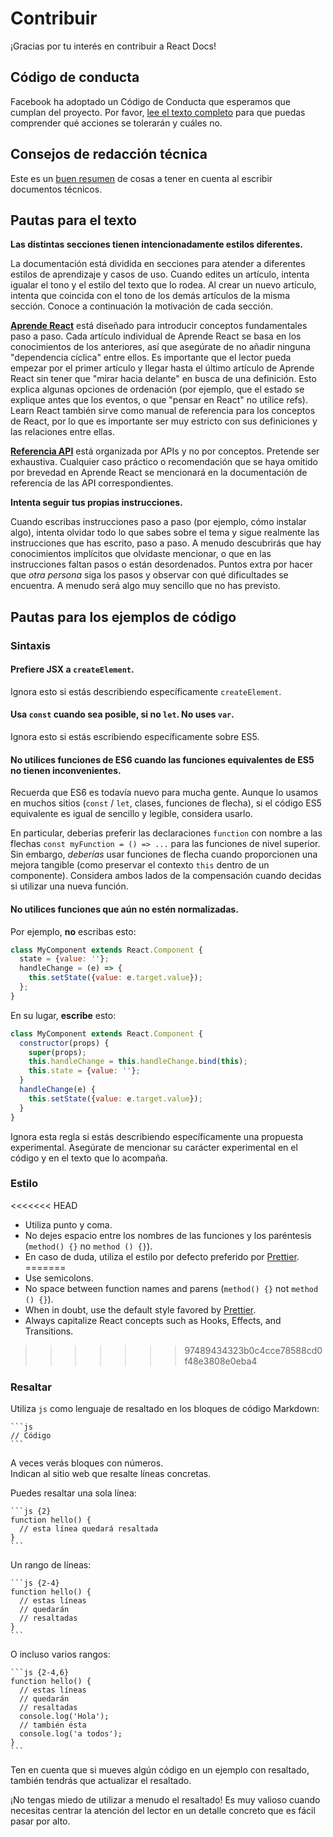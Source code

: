 # Contribuir

¡Gracias por tu interés en contribuir a React Docs!

## Código de conducta

Facebook ha adoptado un Código de Conducta que esperamos que cumplan
del proyecto. Por favor, [lee el texto completo](https://code.facebook.com/codeofconduct)
para que puedas comprender qué acciones se tolerarán y cuáles no.

## Consejos de redacción técnica

Este es un [buen resumen](https://medium.com/@kvosswinkel/coding-like-a-journalist-ee52360a16bc) de cosas a tener en cuenta al escribir documentos técnicos.

## Pautas para el texto

**Las distintas secciones tienen intencionadamente estilos diferentes.**

La documentación está dividida en secciones para atender a diferentes estilos de aprendizaje y casos de uso. Cuando edites un artículo, intenta igualar el tono y el estilo del texto que lo rodea. Al crear un nuevo artículo, intenta que coincida con el tono de los demás artículos de la misma sección. Conoce a continuación la motivación de cada sección.

**[Aprende React](https://es.react.dev/learn)** está diseñado para introducir conceptos fundamentales paso a paso. Cada artículo individual de Aprende React se basa en los conocimientos de los anteriores, así que asegúrate de no añadir ninguna "dependencia cíclica" entre ellos. Es importante que el lector pueda empezar por el primer artículo y llegar hasta el último artículo de Aprende React sin tener que "mirar hacia delante" en busca de una definición. Esto explica algunas opciones de ordenación (por ejemplo, que el estado se explique antes que los eventos, o que "pensar en React" no utilice refs). Learn React también sirve como manual de referencia para los conceptos de React, por lo que es importante ser muy estricto con sus definiciones y las relaciones entre ellas.

**[Referencia API](https://es.react.dev/reference/react)** está organizada por APIs y no por conceptos. Pretende ser exhaustiva. Cualquier caso práctico o recomendación que se haya omitido por brevedad en Aprende React se mencionará en la documentación de referencia de las API correspondientes.

**Intenta seguir tus propias instrucciones.**

Cuando escribas instrucciones paso a paso (por ejemplo, cómo instalar algo), intenta olvidar todo lo que sabes sobre el tema y sigue realmente las instrucciones que has escrito, paso a paso. A menudo descubrirás que hay conocimientos implícitos que olvidaste mencionar, o que en las instrucciones faltan pasos o están desordenados. Puntos extra por hacer que *otra persona* siga los pasos y observar con qué dificultades se encuentra. A menudo será algo muy sencillo que no has previsto.

## Pautas para los ejemplos de código

### Sintaxis

#### Prefiere JSX a `createElement`.

Ignora esto si estás describiendo específicamente `createElement`.

#### Usa `const` cuando sea posible, si no `let`. No uses `var`.

Ignora esto si estás escribiendo específicamente sobre ES5.

#### No utilices funciones de ES6 cuando las funciones equivalentes de ES5 no tienen inconvenientes.

Recuerda que ES6 es todavía nuevo para mucha gente. Aunque lo usamos en muchos sitios (`const` / `let`, clases, funciones de flecha), si el código ES5 equivalente es igual de sencillo y legible, considera usarlo.

En particular, deberías preferir las declaraciones `function` con nombre a las flechas `const myFunction = () => ...` para las funciones de nivel superior. Sin embargo, *deberías* usar funciones de flecha cuando proporcionen una mejora tangible (como preservar el contexto `this` dentro de un componente). Considera ambos lados de la compensación cuando decidas si utilizar una nueva función.

#### No utilices funciones que aún no estén normalizadas.

Por ejemplo, **no** escribas esto:

```js
class MyComponent extends React.Component {
  state = {value: ''};
  handleChange = (e) => {
    this.setState({value: e.target.value});
  };
}
```

En su lugar, **escribe** esto:

```js
class MyComponent extends React.Component {
  constructor(props) {
    super(props);
    this.handleChange = this.handleChange.bind(this);
    this.state = {value: ''};
  }
  handleChange(e) {
    this.setState({value: e.target.value});
  }
}
```

Ignora esta regla si estás describiendo específicamente una propuesta experimental. Asegúrate de mencionar su carácter experimental en el código y en el texto que lo acompaña.

### Estilo

<<<<<<< HEAD
- Utiliza punto y coma.
- No dejes espacio entre los nombres de las funciones y los paréntesis (`method() {}` no `method () {}`).
- En caso de duda, utiliza el estilo por defecto preferido por [Prettier](https://prettier.io/playground/).
=======
- Use semicolons.
- No space between function names and parens (`method() {}` not `method () {}`).
- When in doubt, use the default style favored by [Prettier](https://prettier.io/playground/).
- Always capitalize React concepts such as Hooks, Effects, and Transitions.
>>>>>>> 97489434323b0c4cce78588cd0f48e3808e0eba4

### Resaltar

Utiliza `js` como lenguaje de resaltado en los bloques de código Markdown:

````
```js
// Código
```
````

A veces verás bloques con números.  
Indican al sitio web que resalte líneas concretas.

Puedes resaltar una sola línea:

````
```js {2}
function hello() {
  // esta línea quedará resaltada
}
```
````

Un rango de líneas:

````
```js {2-4}
function hello() {
  // estas líneas
  // quedarán
  // resaltadas
}
```
````

O incluso varios rangos:

````
```js {2-4,6}
function hello() {
  // estas líneas
  // quedarán
  // resaltadas
  console.log('Hola');
  // también ésta
  console.log('a todos');
}
```
````

Ten en cuenta que si mueves algún código en un ejemplo con resaltado, también tendrás que actualizar el resaltado.

¡No tengas miedo de utilizar a menudo el resaltado! Es muy valioso cuando necesitas centrar la atención del lector en un detalle concreto que es fácil pasar por alto.
